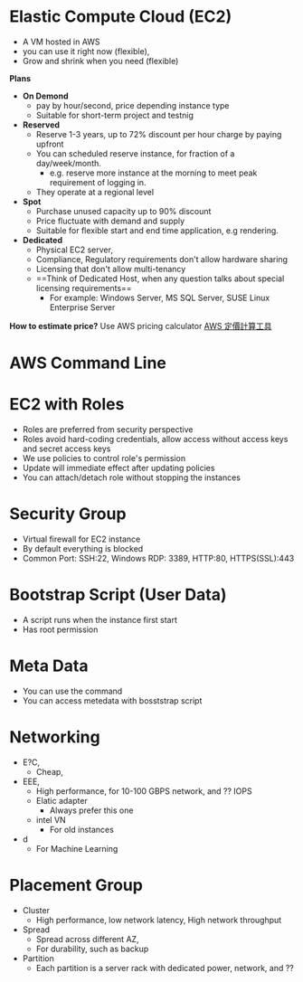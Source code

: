 # Elastic Compute Cloud (EC2)
- A VM hosted in AWS
- you can use it right now (flexible), 
- Grow and shrink when you need (flexible)

**Plans**
- **On Demond**
	- pay by hour/second, price depending instance type
	- Suitable for short-term project and testnig
- **Reserved**
	- Reserve 1-3 years, up to 72% discount per hour charge by paying upfront
	- You can scheduled reserve instance, for fraction of a day/week/month.
		- e.g. reserve more instance at the morning to meet peak requirement of logging in.
	- They operate at a regional level
- **Spot**
	- Purchase unused capacity up to 90% discount
	- Price fluctuate with demand and supply
	- Suitable for flexible start and end time application, e.g rendering.
- **Dedicated**
	- Physical EC2 server, 
	- Compliance, Regulatory requirements don't allow hardware sharing
	- Licensing that don't allow multi-tenancy
	- ==Think of Dedicated Host, when any question talks about special licensing requirements==
		- For example: Windows Server, MS SQL Server, SUSE Linux Enterprise Server


**How to estimate price?**
Use AWS pricing calculator [AWS 定價計算工具](https://calculator.aws/#/)

# AWS Command Line


# EC2 with Roles
- Roles are preferred from security perspective
- Roles avoid hard-coding credentials, allow access without access keys and secret access keys
- We use policies to control role's permission
- Update will immediate effect after updating policies
- You can attach/detach role without stopping the instances

# Security Group
- Virtual firewall for EC2 instance
- By default everything is blocked
- Common Port: SSH:22, Windows RDP: 3389, HTTP:80, HTTPS(SSL):443 

# Bootstrap Script (User Data)
- A script runs when the instance first start
- Has root permission

# Meta Data
- You can use the command 
- You can access metedata with bosststrap script

# Networking
- E?C,
	- Cheap, 
- EEE,
	- High performance, for 10-100 GBPS network, and ?? IOPS
	- Elatic adapter
		- Always prefer this one
	- intel VN
		- For old instances
- d
	- For Machine Learning



# Placement Group
- Cluster
	- High performance, low network latency, High network throughput
- Spread
	- Spread across different AZ,
	- For durability, such as backup
- Partition
	- Each partition is a server rack with dedicated power, network, and ??